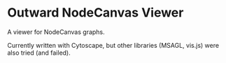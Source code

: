 # Outward NodeCanvas Viewer
A viewer for NodeCanvas graphs. 

Currently written with Cytoscape, but other libraries (MSAGL, vis.js) were also tried (and failed).